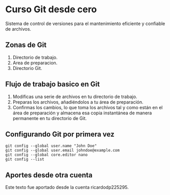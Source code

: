 # Curso Git desde cero
Sistema de control de versiones para el mantenimiento eficiente y confiable de archivos.

## Zonas de Git
1. Directorio de trabajo.
2. Area de preparacion.
3. Directorio Git.

## Flujo de trabajo basico en Git
1. Modificas una serie de archivos en tu directorio de trabajo.
2. Preparas los archivos, añadiéndolos a tu área de preparación.
3. Confirmas los cambios, lo que toma los archivos tal y como están en el área de preparación y almacena esa copia instantánea de manera permanente en tu directorio de Git.

## Configurando Git por primera vez
```
git config --global user.name "John Doe"
git config --global user.email johndoe@example.com
git config --global core.editor nano
git config --list
```

## Aportes desde otra cuenta
Este texto fue aportado desde la cuenta ricardodp225295.